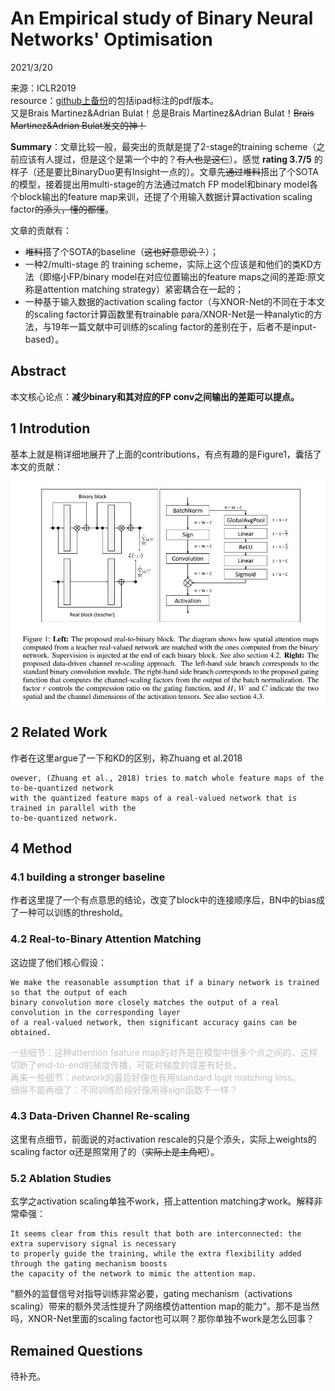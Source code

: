 # An Empirical study of Binary Neural Networks' Optimisation  

2021/3/20  

来源：ICLR2019  
resource：[github上备份](https://github.com/YouCaiJun98/YouCaiJun98.github.io/blob/master/articles/BNN/Training%20Binary%20Neural%20Networks%20with%20Real-to-Bina.pdf)的包括ipad标注的pdf版本。  
又是Brais Martinez&Adrian Bulat！总是Brais Martinez&Adrian Bulat！~~Brais Martinez&Adrian Bulat发文的神！~~  

**Summary**：文章比较一般，最突出的贡献是提了2-stage的training scheme（之前应该有人提过，但是这个是第一个中的？~~有人也是这仨~~）。感觉 **rating 3.7/5** 的样子（还是要比BinaryDuo更有Insight一点的）。文章先~~通过堆料~~搭出了个SOTA的模型，接着提出用multi-stage的方法通过match FP model和binary model各个block输出的feature map来训，还提了个用输入数据计算activation scaling factor~~的添头，懂的都懂~~。  

文章的贡献有：  
* ~~堆料~~搭了个SOTA的baseline（~~这也好意思说？~~）；  
* 一种2/multi-stage 的 training scheme，实际上这个应该是和他们的类KD方法（即缩小FP/binary model在对应位置输出的feature maps之间的差距:原文称是attention matching strategy）紧密耦合在一起的；  
* 一种基于输入数据的activation scaling factor（与XNOR-Net的不同在于本文的scaling factor计算函数里有trainable para/XNOR-Net是一种analytic的方法，与19年一篇文献中可训练的scaling factor的差别在于，后者不是input-based）。  
 
## Abstract  
本文核心论点：**减少binary和其对应的FP conv之间输出的差距可以提点。**  

## 1 Introdution  
基本上就是稍详细地展开了上面的contributions，有点有趣的是Figure1，囊括了本文的贡献：  

![](https://raw.githubusercontent.com/YouCaiJun98/MyPicBed/main/imgs/202103190001.jpg)  


## 2 Related Work  
作者在这里argue了一下和KD的区别，称Zhuang et al.2018  

```  
owever, (Zhuang et al., 2018) tries to match whole feature maps of the to-be-quantized network 
with the quantized feature maps of a real-valued network that is trained in parallel with the 
to-be-quantized network.
```  

## 4 Method 
### 4.1 building a stronger baseline  
作者这里提了一个有点意思的结论，改变了block中的连接顺序后，BN中的bias成了一种可以训练的threshold。  

### 4.2 Real-to-Binary Attention Matching  
这边提了他们核心假设：  

```  
We make the reasonable assumption that if a binary network is trained so that the output of each
binary convolution more closely matches the output of a real convolution in the corresponding layer
of a real-valued network, then significant accuracy gains can be obtained.
```  

<font color='Silver'>一些细节：这种attention feature map的对齐是在模型中很多个点之间的，这样切断了end-to-end的梯度传播，可能对梯度的误差有好处。</font>  
<font color='Silver'>再来一些细节：network的最后好像也有用standard logit matching loss。</font>  
<font color='Silver'>细得不能再细了：不同训练阶段好像用得sign函数不一样？</font>  

### 4.3 Data-Driven Channel Re-scaling  
这里有点细节，前面说的对activation rescale的只是个添头，实际上weights的scaling factor α还是照常用了的（~~实际上是主角吧~~）。  

### 5.2 Ablation Studies  
玄学之activation scaling单独不work，搭上attention matching才work。解释非常牵强：  

```  
It seems clear from this result that both are interconnected: the extra supervisory signal is necessary 
to properly guide the training, while the extra flexibility added through the gating mechanism boosts 
the capacity of the network to mimic the attention map.
```  

"额外的监督信号对指导训练非常必要，gating mechanism（activations scaling）带来的额外灵活性提升了网络模仿attention map的能力"。那不是当然吗，XNOR-Net里面的scaling factor也可以啊？那你单独不work是怎么回事？  

## Remained Questions
待补充。  